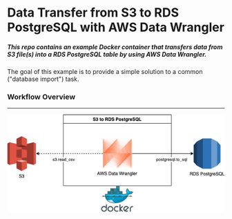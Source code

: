 # Data Transfer from S3 to RDS PostgreSQL with AWS Data Wrangler
##### This repo contains an example Docker container that transfers data from S3 file(s) into a RDS PostgreSQL table by using AWS Data Wrangler.
The goal of this example is to provide a simple solution to a common ("database import") task.

### Workflow Overview

***

![Alt text](img/s3-to-rds-postgresql-awswrangler.png "Workflow Overview")
